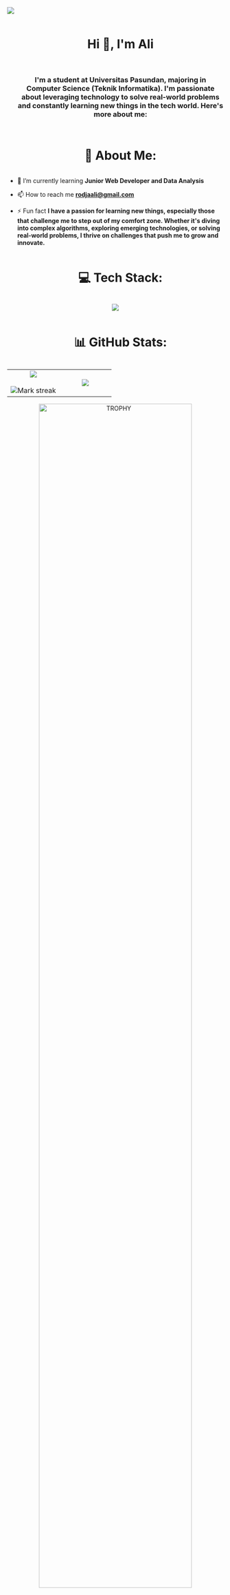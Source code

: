 <!--horizontal divider(gradiant)-->
<img src="https://user-images.githubusercontent.com/73097560/115834477-dbab4500-a447-11eb-908a-139a6edaec5c.gif">

<!--h1 without bottom border-->
<div id="user-content-toc">
  <ul align="center">
    <summary><h1 style="display: inline-block">Hi 👋, I'm Ali</h1></summary>
  </ul>
</div>

<!--h2 without bottom border-->
<div id="user-content-toc">
  <ul align="center">
    <summary><h3 style="display: inline-block">I'm a student at Universitas Pasundan, majoring in Computer Science (Teknik Informatika). I'm passionate about leveraging technology to solve real-world problems and constantly learning new things in the tech world. Here's more about me:</h3></summary>
  </ul>
</div>

<div id="user-content-toc">
  <ul align="center">
    <summary><h1 style="display: inline-block">💫 About Me:</h1></summary>
  </ul>
</div>

- 🌱 I’m currently learning **Junior Web Developer and Data Analysis**
  
- 📫 How to reach me **rodjaali@gmail.com**
  
- ⚡ Fun fact **I have a passion for learning new things, especially those that challenge me to step out of my comfort zone. Whether it's diving into complex algorithms, exploring emerging technologies, or solving real-world problems, I thrive on challenges that push me to grow and innovate.**

<!--Stack-->
<div id="user-content-toc">
  <ul align="center">
    <summary><h1 style="display: inline-block">💻 Tech Stack:</h1></summary>
  </ul>
</div>

<p align="center">
  <a href="https://skillicons.dev" >
    <img src="https://skillicons.dev/icons?i=git,bootstrap,css,html,discord,eclipse,laravel,java,github,figma,powershell,py,php,gradle,tailwind,idea,js,kali,linux,mysql,nginx,nodejs,ps,pr,r,sqlite,unity,vscode" />
  </a>
</p>

<!--Statsr-->
<div id="user-content-toc">
  <ul align="center">
    <summary><h1 style="display: inline-block">📊 GitHub Stats:</h1></summary>
  </ul>
</div>
<table align="center">
  <tr border="none">
    <td width="50%" align="center">
      <img  align="center"  src="https://github-readme-stats.vercel.app/api?username=AliRodja&theme=ocean&show_icons=true&count_private=true" />
      <br></br>
      <img  title="🔥 Get streak stats for your profile at git.io/streak-stats" alt="Mark streak" src="https://github-readme-streak-stats.herokuapp.com/?user=AliRodja&theme=ocean&hide_border=false" /> 
    </td>

  <td width="50%" align="center">
    <img  align="center"  src="https://github-readme-stats.anuraghazra1.vercel.app/api/top-langs/?username=AliRodja&theme=ocean&hide_border=false&no-bg=true&no-frame=true&langs_count=10"/>
  </td>
  </tr>
  </table>

<div align=center>
  <a href="https://github.com/ryo-ma/github-profile-trophy" title="Go to Source">
      <img align="center" width=84% src="https://github-profile-trophy.vercel.app/?username=AliRodja&theme=radical&row=1&column=7&margin-h=15&margin-w=5&no-bg=true" alt="TROPHY" />
    </a>
</div>

<!--social media-->
<div id="user-content-toc">
  <ul align="center">
    <summary><h1 style="display: inline-block">🌐 Socials:</h1></summary>
  </ul>
</div>

<p align="center">
<a href="https://x.com/AliRodja" target="blank"><img align="center" src="https://raw.githubusercontent.com/rahuldkjain/github-profile-readme-generator/master/src/images/icons/Social/twitter.svg" alt="alirodja" height="30" width="40" /></a>
<a href="https://linkedin.com/in/aliimrnrdj" target="blank"><img align="center" src="https://raw.githubusercontent.com/rahuldkjain/github-profile-readme-generator/master/src/images/icons/Social/linked-in-alt.svg" alt="aliimrnrdj" height="30" width="40" /></a>
<a href="https://fb.com/aliimran.rodja.14" target="blank"><img align="center" src="https://raw.githubusercontent.com/rahuldkjain/github-profile-readme-generator/master/src/images/icons/Social/facebook.svg" alt="aliimrnrdj" height="30" width="40" /></a>
<a href="https://instagram.com/aliimrnrdj_" target="blank"><img align="center" src="https://raw.githubusercontent.com/rahuldkjain/github-profile-readme-generator/master/src/images/icons/Social/instagram.svg" alt="aliimrnrdj_" height="30" width="40" /></a>
<a href="https://www.youtube.com/c/aliimranrodja7652" target="blank"><img align="center" src="https://raw.githubusercontent.com/rahuldkjain/github-profile-readme-generator/master/src/images/icons/Social/youtube.svg" alt="aliimranrodja7652" height="30" width="40" /></a>
</p>

---
[![](https://visitcount.itsvg.in/api?id=AliRodja&icon=0&color=0)](https://visitcount.itsvg.in)


<!--horizontal divider(gradiant)-->
<img src="https://user-images.githubusercontent.com/73097560/115834477-dbab4500-a447-11eb-908a-139a6edaec5c.gif">
